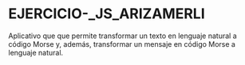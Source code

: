 # EJERCICIO-_JS_ARIZAMERLI
Aplicativo que que permite transformar un texto en lenguaje natural a código Morse y, además, transformar un mensaje en código Morse a lenguaje natural.
